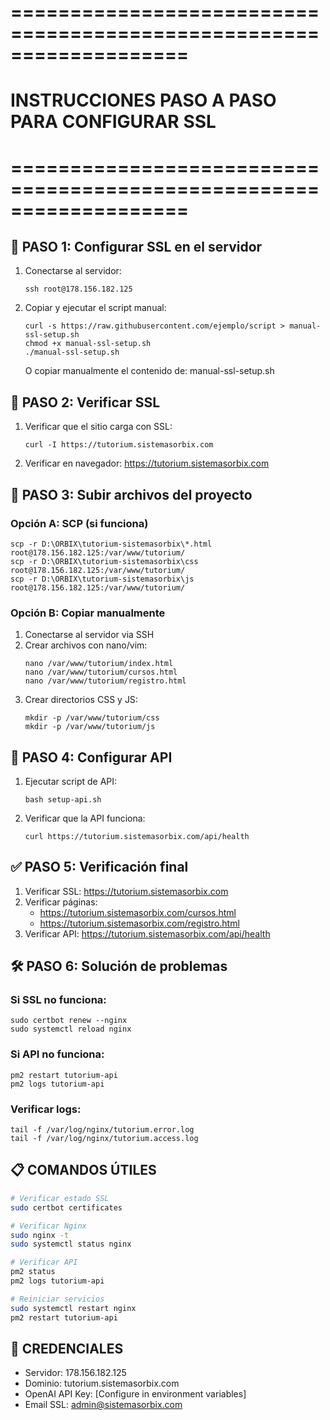# ===================================================================
# INSTRUCCIONES PASO A PASO PARA CONFIGURAR SSL
# ===================================================================

## 🔧 PASO 1: Configurar SSL en el servidor

1. Conectarse al servidor:
   ```
   ssh root@178.156.182.125
   ```

2. Copiar y ejecutar el script manual:
   ```
   curl -s https://raw.githubusercontent.com/ejemplo/script > manual-ssl-setup.sh
   chmod +x manual-ssl-setup.sh
   ./manual-ssl-setup.sh
   ```

   O copiar manualmente el contenido de: manual-ssl-setup.sh

## 🚀 PASO 2: Verificar SSL

1. Verificar que el sitio carga con SSL:
   ```
   curl -I https://tutorium.sistemasorbix.com
   ```

2. Verificar en navegador:
   https://tutorium.sistemasorbix.com

## 📁 PASO 3: Subir archivos del proyecto

### Opción A: SCP (si funciona)
```
scp -r D:\ORBIX\tutorium-sistemasorbix\*.html root@178.156.182.125:/var/www/tutorium/
scp -r D:\ORBIX\tutorium-sistemasorbix\css root@178.156.182.125:/var/www/tutorium/
scp -r D:\ORBIX\tutorium-sistemasorbix\js root@178.156.182.125:/var/www/tutorium/
```

### Opción B: Copiar manualmente
1. Conectarse al servidor via SSH
2. Crear archivos con nano/vim:
   ```
   nano /var/www/tutorium/index.html
   nano /var/www/tutorium/cursos.html
   nano /var/www/tutorium/registro.html
   ```
3. Crear directorios CSS y JS:
   ```
   mkdir -p /var/www/tutorium/css
   mkdir -p /var/www/tutorium/js
   ```

## 🔄 PASO 4: Configurar API

1. Ejecutar script de API:
   ```
   bash setup-api.sh
   ```

2. Verificar que la API funciona:
   ```
   curl https://tutorium.sistemasorbix.com/api/health
   ```

## ✅ PASO 5: Verificación final

1. Verificar SSL: https://tutorium.sistemasorbix.com
2. Verificar páginas:
   - https://tutorium.sistemasorbix.com/cursos.html
   - https://tutorium.sistemasorbix.com/registro.html
3. Verificar API: https://tutorium.sistemasorbix.com/api/health

## 🛠️ PASO 6: Solución de problemas

### Si SSL no funciona:
```
sudo certbot renew --nginx
sudo systemctl reload nginx
```

### Si API no funciona:
```
pm2 restart tutorium-api
pm2 logs tutorium-api
```

### Verificar logs:
```
tail -f /var/log/nginx/tutorium.error.log
tail -f /var/log/nginx/tutorium.access.log
```

## 📋 COMANDOS ÚTILES

```bash
# Verificar estado SSL
sudo certbot certificates

# Verificar Nginx
sudo nginx -t
sudo systemctl status nginx

# Verificar API
pm2 status
pm2 logs tutorium-api

# Reiniciar servicios
sudo systemctl restart nginx
pm2 restart tutorium-api
```

## 🔐 CREDENCIALES

- Servidor: 178.156.182.125
- Dominio: tutorium.sistemasorbix.com
- OpenAI API Key: [Configure in environment variables]
- Email SSL: admin@sistemasorbix.com
